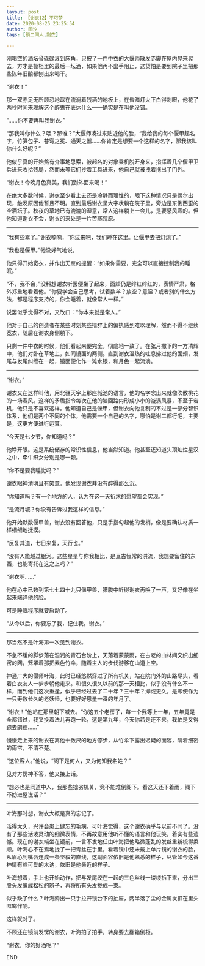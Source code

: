 ```yaml
---
layout: post
title: 【谢衣12】不可梦
date: 2020-08-25 23:25:54
author: 回汐
tags: [鎖二同人,謝衣]

---
```

刚喝空的酒坛骨碌碌滚到床角，只披了一件中衣的大偃师散发赤脚在屋内晃来晃去，方才是橱柜里的最后一坛酒，如果他再不出手阻止，这货怕是要到院子里把那些陈年旧酿都刨出来喝干。

“谢衣！”

那一双赤足无所顾忌地踩在流淌着残酒的地板上，在昏暗灯火下白得刺眼，他花了两秒时间来理解这个醉鬼在表达什么——确实是在叫他没错。

“……你不要再叫我谢衣。”

“那我叫你什么？喂？那谁？”大偃师凑过来贴近他的脸，“我给我的每个偃甲起名字，竹笋包子、苍穹之冕、通天之器……你肯定是想要一个这样的名字，那我该叫你什么好呢？”

他似乎真的开始煞有介事地思索，被起名的对象乘机脱开身来，指挥着几个偃甲卫兵进来收拾残局，然而未等它们抄着工具进来，他自己就被拽着拖出了门外。

“谢衣！今晚月色真美，我们到外面来喝！”

在绝大多数时候，谢衣至少看上去还是冷静而理性的，眼下这种情况只是偶尔出现，触发原因他暂且不明。直到最后谢衣呈大字状躺在院子里，旁边是东倒西歪的空酒坛子。秋夜的草地已有漉漉的湿意，常人这样躺上一会儿，是要感风寒的。但他知道谢衣不会，谢衣的来处是一片苦寒荒原。

***

“我有些累了。”谢衣喃喃，“你过来吧，我们睡在这里。让偃甲去把灯熄了。”

“我也是偃甲。”他没好气地说。

他只得开始宽衣，并作出无奈的提醒：“如果你需要，完全可以直接控制我的睡眠。”

“不，我不会，”没料想谢衣听罢便坐了起来，面颊仍是绯红绯红的，表情严肃，格外郑重地看着他。“你要学会自己思考，试着数羊？放空？意淫？或者别的什么方法，都是程序支持的，你会睡着，就像常人一样。”

说罢似乎觉得不对，又改口：“你本来就是常人。”

他对于自己的创造者在某些时刻某些措辞上的偏执感到难以理解，然而不得不继续宽衣，随后在谢衣身侧躺下。

只剩一件中衣的时候，他们看起来便完全，彻底地一致了。在弦月撒下的一方清辉中，他们对卧在草地上，如同镜面的两侧。直到谢衣温热的吐息拂过他的面颊，发尾与发尾纠缠在一起，镜面便化作一滩水银，和月色一起流淌。

***

“谢衣。”

谢衣又在这样叫他，用北疆天宇上那座城池的语言，他的名字念出来就像吹散桃花的一场春风。这样的矛盾指令每次在他的脑回路内形成小小的漩涡风暴，不至于宕机，他只是不喜欢这样。他知道自己是偃甲，但谢衣向他复制的不过是一部分智识体系，他们是两个不同的个体，他需要一个自己的名字，哪怕是谢二都行吧，主要是，这更方便进行运算。

“今天是七夕节，你知道吗？”

他睁开眼。这是系统储存的常识性信息，他当然知道。他甚至还知道头顶灿烂星汉之中，牵牛织女分别是哪一颗。

“你不是要我睡觉吗？”

谢衣眼神清明且有笑意，他发现谢衣并没有醉得那么沉。

“你知道吗？有一个地方的人，认为在这一天祈求的愿望都会实现。”

“是流月城？你没有告诉过我这样的信息。”

他开始默数偃甲兽，谢衣没有回答他，只是手指勾起他的发梢，像是要确认材质一样细细地抚摸。

“反复其道，七日来复，天行也。”

“没有人能越过银河。这些星星与你我相比，是亘古恒常的洪流，我想要留住的东西，也能寄托在这之上吗？”

“谢衣啊……”

他在心中已数到第七七四十九只偃甲兽，朦胧中听得谢衣再唤了一声，又好像在坐起来端详他的脸。

可是睡眠程序就要启动了。

“从今以后，你要忘了我，记住我。谢衣。”

 
***   
 


那当然不是叶海第一次见到谢衣。

不急不缓的脚步落在湿润的青石台阶上，天落着蒙蒙雨，在古老的山林间交织出细密的网，笼罩着那把素色竹伞，随着主人的步伐游移在山道上空。

神通广大的偃师叶海，此时已经悠然穿过了所有机关，站在院门外的山路尽头，看着白衣友人一步步朝他走来。和很久很久以前的那一天相比，似乎没有什么不一样，而到他们这次重逢，似乎已经过去了二十年？三十年？抑或更久，是即使作为一只寿数长久的老妖怪，也要好好思量一番的年月了。

“谢衣！”他站在那里朝下喊去。“你这五个老房子，每一个我等上一年，五年竟是全都错过，我又换着法儿再跑一轮，这是第九年，今天你若是还不来，我怕是又得跑去朗德……”

慢慢走上来的谢衣在离他十数尺的地方停步，从竹伞下露出迟疑的面容，隔着细密的雨帘，不清不楚。

“这位客人。”他说，“阁下是何人，又为何知我名姓？”

见对方愣神不答，他又接上话。

“想必也是同道中人，我那些拙劣机关，竟不能难倒阁下。看这天还下着雨，阁下不妨进屋说话？”

 
 ***


叶海那时想，谢衣大概是真的忘记了。

 

活得太久，兴许会患上健忘的毛病。可叶海觉得，这个谢衣确乎与以前不同了。没有了那些活泼灵动的细微表情，不再故意用他听不懂的语言和他玩笑，着实有些遗憾。现在的谢衣端坐在镜前，一言不发地任由叶海把他略微蓬乱的发丝重新梳得柔顺。叶海心不在焉地拢了一把青丝在手里，看着镜中还未戴上单片镜的谢衣的脸，从眉心到嘴唇连成一条坚毅的直线，这副面容依旧是他熟悉的样子，尽管如今这番神情有些可爱的木讷，依旧是他亲近的样子。

叶海想着，手上也开始动作，把与发尾绞在一起的三色丝线一缕缕拆下来，分出三股头发编成松松的辫子，再将所有头发拢成一束。

似乎缺了什么？叶海腾出一只手拉开镜台下的抽屉，两半落了尘的金属发扣在里头哐啷作响。

这样就对了。

不顾还在镜前发愣的谢衣，叶海拍了拍手，转身要去翻箱倒柜。

“谢衣，你的好酒呢？”

 

 

END
